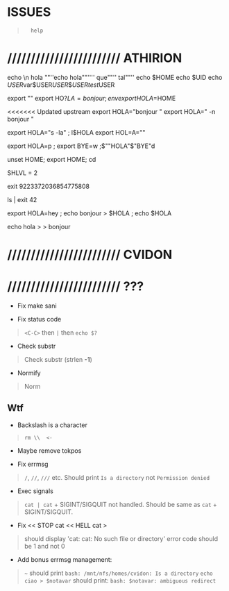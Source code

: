 
#           ISSUES

>       help

# //////////////////////// ATHIRION

echo    \n hola
""''echo hola""'''' que""'' tal""''
echo \$HOME
echo $UID
echo $USER$var\$USER$USER\$USERtest$USER

export ""
export HO$?LA=bonjour ; env
export HOLA=$HOME

<<<<<<< Updated upstream
export HOLA="bonjour         "
export HOLA="  -n bonjour   "

export HOLA="s -la" ; l$HOLA
export HOL=A=""

export HOLA=p ; export BYE=w ;$""HOLA"$"BYE"d

unset HOME; export HOME; cd

SHLVL = 2

exit 9223372036854775808

ls | exit 42

export HOLA=hey ; echo bonjour > $HOLA ; echo $HOLA

echo hola > > bonjour

# //////////////////////// CVIDON

# //////////////////////// ???

-  Fix make sani

- Fix status code
> `<C-C>` then `|` then `echo $?`

- Check substr
> Check substr (strlen **-1**)

- Normify
> Norm

##  Wtf

- Backslash is a character
> `rm \\  <-`

- Maybe remove tokpos

- Fix errmsg
> `/`, `//`, `///` etc. Should print `Is a directory` not `Permission denied`

- Exec signals
> `cat | cat` + SIGINT/SIGQUIT not handled.
> Should be same as `cat` + SIGINT/SIGQUIT.

- Fix << STOP cat << HELL cat >
> should display 'cat: cat: No such file or directory'
> error code should be 1 and not 0

- Add bonus errmsg management:
> `~` should print `bash: /mnt/nfs/homes/cvidon: Is a directory`
> `echo ciao > $notavar` should print: `bash: $notavar: ambiguous redirect`
